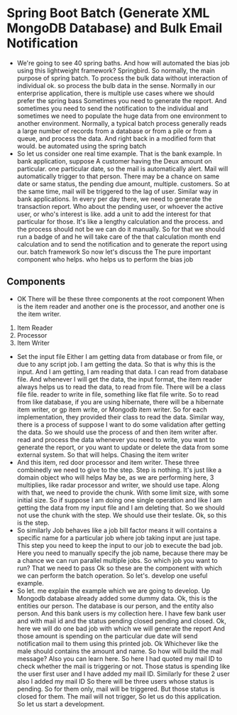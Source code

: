 # Spring Boot Batch (Generate XML MongoDB Database) and Bulk Email Notification

* We're going to see 40 spring baths. And how will automated the bias job using this lightweight framework? Springbird. So normally, the main purpose of spring batch. To process the bulk data without interaction of individual ok. so process the bulb data in the sense. Normally in our enterprise application, there is multiple use cases where we should prefer the spring bass Sometimes you need to generate the report. And sometimes you need to send the notification to the individual and sometimes we need to populate the huge data from one environment to another environment. Normally, a typical batch process generally reads a large number of records from a database or from a pile or from a queue, and process the data. And right back in a modified form that would. be automated using the spring batch
* So let us consider one real time example. That is the bank example. In bank application, suppose A customer having the Deux amount on particular. one particular date, so the mail is automatically alert. Mail will automatically trigger to that person. There may be a chance on same date or same status, the pending due amount, multiple. customers. So at the same time, mail will be triggered to the lag of user. Similar way in bank applications. In every per day there, we need to generate the transaction report. Who about the pending user, or whoever the active user, or who's interest is like. add a unit to add the interest for that particular for those. It's like a lengthy calculation and the process. and the process should not be we can do it manually. So for that we should run a badge of and he will take care of the that calculation month end calculation and to send the notification and to generate the report using our. batch framework So now let's discuss the The pure important component who helps. who helps us to perform the bias job

## Components

* OK There will be these three components at the root component When is the item reader and another one is the processor, and another one is the item writer.

1. Item Reader
2. Processor
3. Item Writer

* Set the input file Either I am getting data from database or from file, or due to any script job. I am getting the data. So that is why this is the input. And I am getting, I am reading that data. I can read from database file. And whenever I will get the data, the input format, the item reader always helps us to read the data, to read from file. There will be a class file file. reader to write in file, something like flat file write. So to read from like database, if you are using hibernate, there will be a hibernate item writer, or gp item write, or Mongodb item writer. So for each implementation, they provided their class to read the data. Similar way, there is a process of suppose I want to do some validation after getting the data. So we should use the process of and then item writer after. read and process the data whenever you need to write, you want to generate the report, or you want to update or delete the data from some external system. So that will helps. Chasing the item writer
* And this item, red door processor and item writer. These three combinedly we need to give to the step. Step is nothing. It's just like a domain object who will helps May be, as we are performing here, 3 multiplies, like radar processor and writer, we should use tape. Along with that, we need to provide the chunk. With some limit size, with some initial size. So if suppose I am doing one single operation and like I am getting the data from my input file and I am deleting that. So we should not use the chunk with the step. We should use their teslate. Ok, so this is the step.
* So similarly Job behaves like a job bill factor means it will contains a specific name for a particular job where job taking input are just tape. This step you need to keep the input to our job to execute the bad job. Here you need to manually specify the job name, because there may be a chance we can run parallel multiple jobs. So which job you want to run? That we need to pass Ok so these are the component with which we can perform the batch operation. So let's. develop one useful example.
* So let. me explain the example which we are going to develop. Up Mongodb database already added some dummy data. Ok, this is the entities our person. The database is our person, and the entity also person. And this bank users is my collection here. I have few bank user and with mail id and the status pending closed pending and closed. Ok, here we will do one bad job with which we will generate the report And those amount is spending on the particular due date will send notification mail to them using this printed job. Ok Whichever like the male should contains the amount and name. So how will build the mail message? Also you can learn here. So here I had quoted my mail ID to check whether the mail is triggering or not. Those status is spending like the user first user and I have added my mail ID. Similarly for these 2 user also I added my mail ID So there will be three users whose status is pending. So for them only, mail will be triggered. But those status is closed for them. The mail will not trigger, So let us do this application. So let us start a development.
